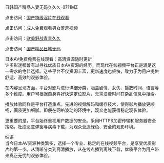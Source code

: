 日韩国产精品人妻无码久久久-0711MZ

点击访问：<a href="https://heiliaoxwd5i8.pages.dev">国产特级淫片在线观看</a>

点击访问：<a href="https://heiliaozj3tjd.pages.dev">成人免费观看男女羞羞视频</a>

点击访问：<a href="https://heiliaowt0d7p.pages.dev">欧美野战青青久久</a>

点击访问：<a href="https://heiliaowzu4ur.pages.dev">国产精品日韩无码</a>

日本AV免费免费在线观看：高清资源随时更新  
许多影迷都曾有过寻找优质日本AV资源的经历，而现代在线视频平台正是满足这一需求的绝佳选择。这些平台不仅资源丰富，更新速度也极快，致力于为用户提供舒适、高效的观影体验。

在内容呈现方面，平台对影片进行详细分类，涵盖剧情、女优、播放时间、语言等多个维度。用户可根据自身喜好快速定位影片，无需浪费时间在杂乱信息中搜索。

播放体验同样是平台打造重点。先进的视频解码和缓存技术，使得影片播放更顺畅，画质更加细腻。即便在网络波动的环境中，观众也能获得稳定观影体验。

更重要的是，平台始终重视用户数据的安全。采用HTTPS加密传输和服务器安全策略，杜绝恶意弹窗与病毒下载，为观众营造绿色、安全的观影环境。

结语  
当今日本AV资源种类繁多，选择一个专业、稳定的在线视频平台，是享受优质影片的第一步。从清晰分类到高清播放，从在线点播到离线下载，优质平台为用户带来真正无忧的观影体验。

<span style="display:none;">[Canonical link]( )</span>
